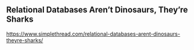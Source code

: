 ## Relational Databases Aren’t Dinosaurs, They’re Sharks

https://www.simplethread.com/relational-databases-arent-dinosaurs-theyre-sharks/

